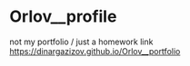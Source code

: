 # Orlov__profile
not my portfolio / just a homework
link https://dinargazizov.github.io/Orlov__portfolio
